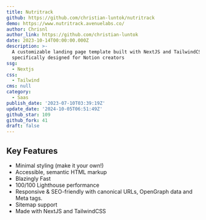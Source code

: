 ```yaml
---
title: Nutritrack
github: https://github.com/christian-luntok/nutritrack
demo: https://www.nutritrack.avenuelabs.co/
author: Chrisnl
author_link: https://github.com/christian-luntok
date: 2023-10-14T00:00:00.000Z
description: >-
  A customizable landing page template built with NextJS and TailwindCSS,
  specifically designed for Notion creators
ssg:
  - Nextjs
css:
  - Tailwind
cms: null
category:
  - Saas
publish_date: '2023-07-10T03:39:19Z'
update_date: '2024-10-05T06:51:49Z'
github_star: 109
github_fork: 41
draft: false
---
```


## Key Features

- Minimal styling (make it your own!)
- Accessible, semantic HTML markup
- Blazingly Fast
- 100/100 Lighthouse performance
- Responsive & SEO-friendly with canonical URLs, OpenGraph data and Meta tags.
- Sitemap support
- Made with NextJS and TailwindCSS
